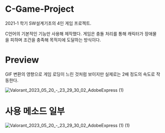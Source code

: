 # C-Game-Project

2021-1 학기 SW설계기초의 4인 게임 프로젝트.


C언어의 기본적인 기능만 사용해 제작했다. 게임은 충돌 처리를 통해 캐릭터가 장애물을 피하며 조건을 충족해 목적지에 도달하는 방식이다. 

# Preview

GIF 변환의 영향으로 게임 로딩이 느린 것처럼 보이지만 실제로는 2배 정도의 속도로 작동한다.

![Valorant_2023_05_20_-_23_29_30_02_AdobeExpress (1)](https://github.com/chataeg/C-Game-Project/assets/38041722/fc244b2d-9fe8-43fd-b707-89458da4b13c)


# 사용 메소드 일부


![Valorant_2023_05_20_-_23_29_30_02_AdobeExpress (1) (1)](https://github.com/2023-1-Web-Programming/HTML5_Game_Project/assets/38041722/704ce6ce-c8ae-4875-b60e-610b12ea3234)
